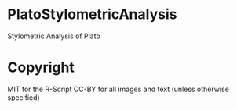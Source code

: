 # PlatoStylometricAnalysis
Stylometric Analysis of Plato

# Copyright
MIT for the R-Script
CC-BY for all images and text (unless otherwise specified)
